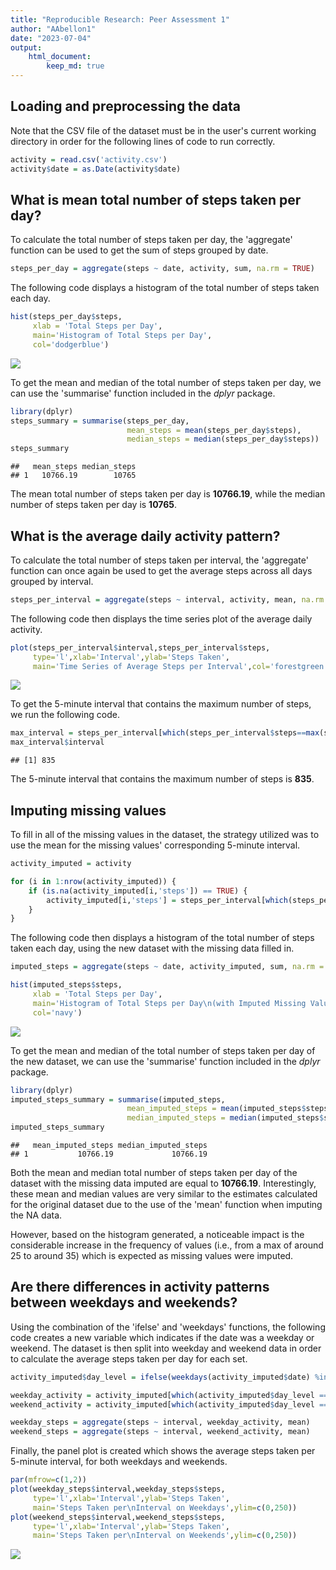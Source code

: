 ```yaml
---
title: "Reproducible Research: Peer Assessment 1"
author: "AAbellon1"
date: "2023-07-04"
output:
    html_document:
        keep_md: true
---
```




## Loading and preprocessing the data

Note that the CSV file of the dataset must be in the user's current working directory in order for the following lines of code to run correctly.


```r
activity = read.csv('activity.csv')
activity$date = as.Date(activity$date)
```

## What is mean total number of steps taken per day?

To calculate the total number of steps taken per day, the 'aggregate' function can be used to get the sum of steps grouped by date.


```r
steps_per_day = aggregate(steps ~ date, activity, sum, na.rm = TRUE)
```

The following code displays a histogram of the total number of steps taken each day.


```r
hist(steps_per_day$steps,
     xlab = 'Total Steps per Day',
     main='Histogram of Total Steps per Day',
     col='dodgerblue')
```

![](PA1_template_files/figure-html/steps_histogram-1.png)<!-- -->

To get the mean and median of the total number of steps taken per day, we can use the 'summarise' function included in the *dplyr* package.


```r
library(dplyr)
steps_summary = summarise(steps_per_day,
                          mean_steps = mean(steps_per_day$steps),
                          median_steps = median(steps_per_day$steps))
steps_summary
```

```
##   mean_steps median_steps
## 1   10766.19        10765
```

The mean total number of steps taken per day is **10766.19**, while the median number of steps taken per day is **10765**.

## What is the average daily activity pattern?

To calculate the total number of steps taken per interval, the 'aggregate' function can once again be used to get the average steps across all days grouped by interval.


```r
steps_per_interval = aggregate(steps ~ interval, activity, mean, na.rm = TRUE)
```

The following code then displays the time series plot of the average daily activity.


```r
plot(steps_per_interval$interval,steps_per_interval$steps,
     type='l',xlab='Interval',ylab='Steps Taken',
     main='Time Series of Average Steps per Interval',col='forestgreen')
```

![](PA1_template_files/figure-html/steps_interval_ts-1.png)<!-- -->

To get the 5-minute interval that contains the maximum number of steps, we run the following code.


```r
max_interval = steps_per_interval[which(steps_per_interval$steps==max(steps_per_interval$steps)),]
max_interval$interval
```

```
## [1] 835
```

The 5-minute interval that contains the maximum number of steps is **835**.

## Imputing missing values

To fill in all of the missing values in the dataset, the strategy utilized was to use the mean for the missing values' corresponding 5-minute interval.


```r
activity_imputed = activity

for (i in 1:nrow(activity_imputed)) {
    if (is.na(activity_imputed[i,'steps']) == TRUE) {
        activity_imputed[i,'steps'] = steps_per_interval[which(steps_per_interval$interval==activity_imputed[i,'interval']),'steps']
    }
}
```

The following code then displays a histogram of the total number of steps taken each day, using the new dataset with the missing data filled in.


```r
imputed_steps = aggregate(steps ~ date, activity_imputed, sum, na.rm = TRUE)

hist(imputed_steps$steps,
     xlab = 'Total Steps per Day',
     main='Histogram of Total Steps per Day\n(with Imputed Missing Values)',
     col='navy')
```

![](PA1_template_files/figure-html/imputed_histogram-1.png)<!-- -->

To get the mean and median of the total number of steps taken per day of the new dataset, we can use the 'summarise' function included in the *dplyr* package.


```r
library(dplyr)
imputed_steps_summary = summarise(imputed_steps,
                          mean_imputed_steps = mean(imputed_steps$steps),
                          median_imputed_steps = median(imputed_steps$steps))
imputed_steps_summary
```

```
##   mean_imputed_steps median_imputed_steps
## 1           10766.19             10766.19
```
Both the mean and median total number of steps taken per day of the dataset with the missing data imputed are equal to **10766.19**. Interestingly, these mean and median values are very similar to the estimates calculated for the original dataset due to the use of the 'mean' function when imputing the NA data.

However, based on the histogram generated, a noticeable impact is the considerable increase in the frequency of values (i.e., from a max of around 25 to around 35) which is expected as missing values were imputed.

## Are there differences in activity patterns between weekdays and weekends?

Using the combination of the 'ifelse' and 'weekdays' functions, the following code creates a new variable which indicates if the date was a weekday or weekend. The dataset is then split into weekday and weekend data in order to calculate the average steps taken per day for each set.


```r
activity_imputed$day_level = ifelse(weekdays(activity_imputed$date) %in% list('Saturday','Sunday'), 'Weekend','Weekday')

weekday_activity = activity_imputed[which(activity_imputed$day_level == 'Weekday'),]
weekend_activity = activity_imputed[which(activity_imputed$day_level == 'Weekend'),]

weekday_steps = aggregate(steps ~ interval, weekday_activity, mean)
weekend_steps = aggregate(steps ~ interval, weekend_activity, mean)
```

Finally, the panel plot is created which shows the average steps taken per 5-minute interval, for both weekdays and weekends.


```r
par(mfrow=c(1,2))
plot(weekday_steps$interval,weekday_steps$steps,
     type='l',xlab='Interval',ylab='Steps Taken',
     main='Steps Taken per\nInterval on Weekdays',ylim=c(0,250))
plot(weekend_steps$interval,weekend_steps$steps,
     type='l',xlab='Interval',ylab='Steps Taken',
     main='Steps Taken per\nInterval on Weekends',ylim=c(0,250))
```

![](PA1_template_files/figure-html/weekday_panel-1.png)<!-- -->
